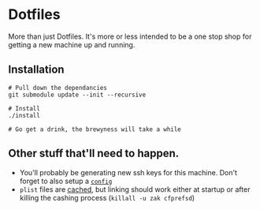 # Dotfiles

More than just Dotfiles. It's more or less intended to be a one stop shop for getting a new machine up and running.

## Installation

```shell
# Pull down the dependancies
git submodule update --init --recursive

# Install
./install

# Go get a drink, the brewyness will take a while
```

## Other stuff that'll need to happen.

- You'll probably be generating new ssh keys for this machine. Don't forget to also setup a [`config`](http://stackoverflow.com/questions/3466626/add-private-key-permanently-with-ssh-add-on-ubuntu)
- `plist` files are [cached](http://hints.macworld.com/article.php?story=20130908042828630), but linking should work either at startup or after killing the cashing process (`killall -u zak cfprefsd`)
